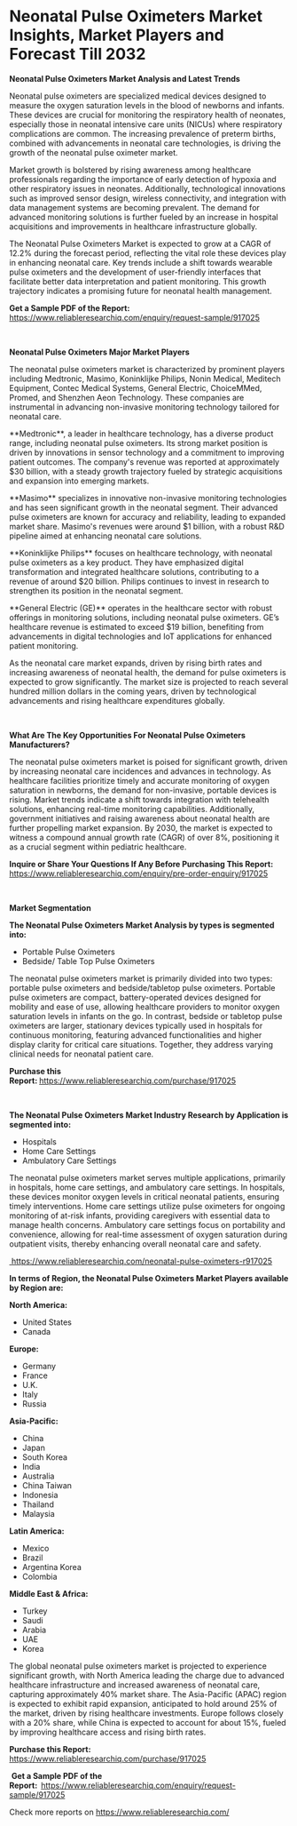 <p><h1>Neonatal Pulse Oximeters Market Insights, Market Players and Forecast Till 2032</h1></p><p><strong>Neonatal Pulse Oximeters Market Analysis and Latest Trends</strong></p>
<p><p>Neonatal pulse oximeters are specialized medical devices designed to measure the oxygen saturation levels in the blood of newborns and infants. These devices are crucial for monitoring the respiratory health of neonates, especially those in neonatal intensive care units (NICUs) where respiratory complications are common. The increasing prevalence of preterm births, combined with advancements in neonatal care technologies, is driving the growth of the neonatal pulse oximeter market.</p><p>Market growth is bolstered by rising awareness among healthcare professionals regarding the importance of early detection of hypoxia and other respiratory issues in neonates. Additionally, technological innovations such as improved sensor design, wireless connectivity, and integration with data management systems are becoming prevalent. The demand for advanced monitoring solutions is further fueled by an increase in hospital acquisitions and improvements in healthcare infrastructure globally.</p><p>The Neonatal Pulse Oximeters Market is expected to grow at a CAGR of 12.2% during the forecast period, reflecting the vital role these devices play in enhancing neonatal care. Key trends include a shift towards wearable pulse oximeters and the development of user-friendly interfaces that facilitate better data interpretation and patient monitoring. This growth trajectory indicates a promising future for neonatal health management.</p></p>
<p><strong>Get a Sample PDF of the Report:&nbsp;</strong> <a href="https://www.reliableresearchiq.com/enquiry/request-sample/917025?utm_campaign=2883&utm_medium=2&utm_source=Github&utm_content=ia&utm_term=04032025&utm_id=neonatal-pulse-oximeters">https://www.reliableresearchiq.com/enquiry/request-sample/917025</a></p>
<p>&nbsp;</p>
<p><strong>Neonatal Pulse Oximeters Major Market Players</strong></p>
<p><p>The neonatal pulse oximeters market is characterized by prominent players including Medtronic, Masimo, Koninklijke Philips, Nonin Medical, Meditech Equipment, Contec Medical Systems, General Electric, ChoiceMMed, Promed, and Shenzhen Aeon Technology. These companies are instrumental in advancing non-invasive monitoring technology tailored for neonatal care.</p><p>**Medtronic**, a leader in healthcare technology, has a diverse product range, including neonatal pulse oximeters. Its strong market position is driven by innovations in sensor technology and a commitment to improving patient outcomes. The company's revenue was reported at approximately $30 billion, with a steady growth trajectory fueled by strategic acquisitions and expansion into emerging markets.</p><p>**Masimo** specializes in innovative non-invasive monitoring technologies and has seen significant growth in the neonatal segment. Their advanced pulse oximeters are known for accuracy and reliability, leading to expanded market share. Masimo's revenues were around $1 billion, with a robust R&D pipeline aimed at enhancing neonatal care solutions.</p><p>**Koninklijke Philips** focuses on healthcare technology, with neonatal pulse oximeters as a key product. They have emphasized digital transformation and integrated healthcare solutions, contributing to a revenue of around $20 billion. Philips continues to invest in research to strengthen its position in the neonatal segment.</p><p>**General Electric (GE)** operates in the healthcare sector with robust offerings in monitoring solutions, including neonatal pulse oximeters. GE’s healthcare revenue is estimated to exceed $19 billion, benefiting from advancements in digital technologies and IoT applications for enhanced patient monitoring.</p><p>As the neonatal care market expands, driven by rising birth rates and increasing awareness of neonatal health, the demand for pulse oximeters is expected to grow significantly. The market size is projected to reach several hundred million dollars in the coming years, driven by technological advancements and rising healthcare expenditures globally.</p></p>
<p>&nbsp;</p>
<p><strong>What Are The Key Opportunities For Neonatal Pulse Oximeters Manufacturers?</strong></p>
<p><p>The neonatal pulse oximeters market is poised for significant growth, driven by increasing neonatal care incidences and advances in technology. As healthcare facilities prioritize timely and accurate monitoring of oxygen saturation in newborns, the demand for non-invasive, portable devices is rising. Market trends indicate a shift towards integration with telehealth solutions, enhancing real-time monitoring capabilities. Additionally, government initiatives and raising awareness about neonatal health are further propelling market expansion. By 2030, the market is expected to witness a compound annual growth rate (CAGR) of over 8%, positioning it as a crucial segment within pediatric healthcare.</p></p>
<p><strong>Inquire or Share Your Questions If Any Before Purchasing This Report:</strong> <a href="https://www.reliableresearchiq.com/enquiry/pre-order-enquiry/917025?utm_campaign=2883&utm_medium=2&utm_source=Github&utm_content=ia&utm_term=04032025&utm_id=neonatal-pulse-oximeters">https://www.reliableresearchiq.com/enquiry/pre-order-enquiry/917025</a></p>
<p>&nbsp;</p>
<p><strong>Market Segmentation</strong></p>
<p><strong>The Neonatal Pulse Oximeters Market Analysis by types is segmented into:</strong></p>
<p><ul><li>Portable Pulse Oximeters</li><li>Bedside/ Table Top Pulse Oximeters</li></ul></p>
<p><p>The neonatal pulse oximeters market is primarily divided into two types: portable pulse oximeters and bedside/tabletop pulse oximeters. Portable pulse oximeters are compact, battery-operated devices designed for mobility and ease of use, allowing healthcare providers to monitor oxygen saturation levels in infants on the go. In contrast, bedside or tabletop pulse oximeters are larger, stationary devices typically used in hospitals for continuous monitoring, featuring advanced functionalities and higher display clarity for critical care situations. Together, they address varying clinical needs for neonatal patient care.</p></p>
<p><strong>Purchase this Report:&nbsp;</strong><a href="https://www.reliableresearchiq.com/purchase/917025?utm_campaign=2883&utm_medium=2&utm_source=Github&utm_content=ia&utm_term=04032025&utm_id=neonatal-pulse-oximeters">https://www.reliableresearchiq.com/purchase/917025</a></p>
<p>&nbsp;</p>
<p><strong>The Neonatal Pulse Oximeters Market Industry Research by Application is segmented into:</strong></p>
<p><ul><li>Hospitals</li><li>Home Care Settings</li><li>Ambulatory Care Settings</li></ul></p>
<p><p>The neonatal pulse oximeters market serves multiple applications, primarily in hospitals, home care settings, and ambulatory care settings. In hospitals, these devices monitor oxygen levels in critical neonatal patients, ensuring timely interventions. Home care settings utilize pulse oximeters for ongoing monitoring of at-risk infants, providing caregivers with essential data to manage health concerns. Ambulatory care settings focus on portability and convenience, allowing for real-time assessment of oxygen saturation during outpatient visits, thereby enhancing overall neonatal care and safety.</p></p>
<p><a href="https://www.reliableresearchiq.com/neonatal-pulse-oximeters-r917025?utm_campaign=2883&utm_medium=2&utm_source=Github&utm_content=ia&utm_term=04032025&utm_id=neonatal-pulse-oximeters">&nbsp;https://www.reliableresearchiq.com/neonatal-pulse-oximeters-r917025</a></p>
<p><strong>In terms of Region, the Neonatal Pulse Oximeters Market Players available by Region are:</strong></p>
<p>
    <p> <strong> North America: </strong>
        <ul>
            <li>United States</li>
            <li>Canada</li>
        </ul>
        </p> 
    <p> <strong> Europe: </strong>
        <ul>
            <li>Germany</li>
            <li>France</li>
            <li>U.K.</li>
            <li>Italy</li>
            <li>Russia</li>
        </ul>
        </p> 
    <p> <strong> Asia-Pacific: </strong>
        <ul>
            <li>China</li>
            <li>Japan</li>
            <li>South Korea</li>
            <li>India</li>
            <li>Australia</li>
            <li>China Taiwan</li>
            <li>Indonesia</li>
            <li>Thailand</li>
            <li>Malaysia</li>
        </ul>
        </p> 
    <p> <strong> Latin America: </strong>
        <ul>
            <li>Mexico</li>
            <li>Brazil</li>
            <li>Argentina Korea</li>
            <li>Colombia</li>
        </ul>
        </p> 
    <p> <strong> Middle East & Africa: </strong>
        <ul>
            <li>Turkey</li>
            <li>Saudi</li>
            <li>Arabia</li>
            <li>UAE</li>
            <li>Korea</li>
        </ul>
    </p>
    </p>
<p><p>The global neonatal pulse oximeters market is projected to experience significant growth, with North America leading the charge due to advanced healthcare infrastructure and increased awareness of neonatal care, capturing approximately 40% market share. The Asia-Pacific (APAC) region is expected to exhibit rapid expansion, anticipated to hold around 25% of the market, driven by rising healthcare investments. Europe follows closely with a 20% share, while China is expected to account for about 15%, fueled by improving healthcare access and rising birth rates.</p></p>
<p><strong>Purchase this Report: </strong><a href="https://www.reliableresearchiq.com/purchase/917025?utm_campaign=2883&utm_medium=2&utm_source=Github&utm_content=ia&utm_term=04032025&utm_id=neonatal-pulse-oximeters">https://www.reliableresearchiq.com/purchase/917025</a></p>
<p>&nbsp;<strong>Get a Sample PDF of the Report:&nbsp;&nbsp;</strong><a href="https://www.reliableresearchiq.com/enquiry/request-sample/917025?utm_campaign=2883&utm_medium=2&utm_source=Github&utm_content=ia&utm_term=04032025&utm_id=neonatal-pulse-oximeters">https://www.reliableresearchiq.com/enquiry/request-sample/917025</a></p>
<p><strong></strong></p>
<p>Check more reports on <a href="https://www.reliableresearchiq.com/?utm_campaign=2883&utm_medium=2&utm_source=Github&utm_content=ia&utm_term=04032025&utm_id=neonatal-pulse-oximeters">https://www.reliableresearchiq.com/</a></p>